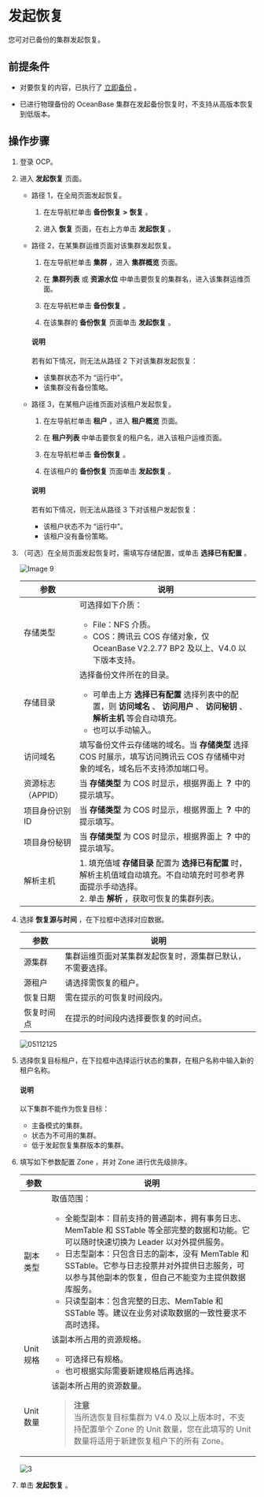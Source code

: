 # 发起恢复

您可对已备份的集群发起恢复。

## 前提条件

* 对要恢复的内容，已执行了 [立即备份](400.backup-now/100.back-up-cluster-now.md) 。

* 已进行物理备份的 OceanBase 集群在发起备份恢复时，不支持从高版本恢复到低版本。

## 操作步骤

1. 登录 OCP。

2. 进入 **发起恢复** 页面。

   * 路径 1，在全局页面发起恢复。

     1. 在左导航栏单击 **备份恢复** **\>** **恢复** 。

     2. 进入 **恢复** 页面，在右上方单击 **发起恢复** 。

   * 路径 2，在某集群运维页面对该集群发起恢复。

     1. 在左导航栏单击 **集群** ，进入 **集群概览** 页面。

     2. 在 **集群列表** 或 **资源水位** 中单击要恢复的集群名，进入该集群运维页面。

     3. 在左导航栏单击 **备份恢复** 。

     4. 在该集群的 **备份恢复** 页面单击 **发起恢复** 。

     <main id="notice" type='explain'>
     <h4>说明</h4>
     <p>若有如下情况，则无法从路径 2 下对该集群发起恢复：<ul><li>该集群状态不为 “运行中”。</li><li>该集群没有备份策略。</li></ul></p>
     </main>

   * 路径 3，在某租户运维页面对该租户发起恢复。

      1. 在左导航栏单击 **租户** ，进入 **租户概览** 页面。

      2. 在 **租户列表** 中单击要恢复的租户名，进入该租户运维页面。

      3. 在左导航栏单击 **备份恢复** 。

      4. 在该租户的 **备份恢复** 页面单击 **发起恢复** 。

     <main id="notice" type='explain'>
     <h4>说明</h4>
     <p>若有如下情况，则无法从路径 3 下对该租户发起恢复：<ul><li>该租户状态不为 “运行中”。</li><li>该租户没有备份策略。</li></ul></p>
     </main>

3. （可选）在全局页面发起恢复时，需填写存储配置，或单击 **选择已有配置** 。

   ![Image 9](https://help-static-aliyun-doc.aliyuncs.com/assets/img/zh-CN/6783524261/p283974.png)

   |     参数  |  说明   |
   |-------|-----|
   | 存储类型  | 可选择如下介质： <ul><li>File：NFS 介质。</li><li> COS：腾讯云 COS 存储对象，仅 OceanBase V2.2.77 BP2 及以上、V4.0 以下版本支持。</li></ul>    |
   | 存储目录  | 选择备份文件所在的目录。 <ul><li>可单击上方 **选择已有配置** 选择列表中的配置，则 **访问域名** 、 **访问用户** 、 **访问秘钥** 、 **解析主机** 等会自动填充。</li><li> 也可以手动输入。 </li></ul>      |
   | 访问域名  | 填写备份文件云存储端的域名。当 **存储类型** 选择 COS 时展示，填写访问腾讯云 COS 存储桶中对象的域名，域名后不支持添加端口号。 |
   | 资源标志（APPID） | 当 **存储类型** 为 COS 时显示，根据界面上 **？** 中的提示填写。   |
   | 项目身份识别 ID   | 当 **存储类型** 为 COS 时显示，根据界面上 **？** 中的提示填写。   |
   | 项目身份秘钥      | 当 **存储类型** 为 COS 时显示，根据界面上 **？** 中的提示填写。   |
   | 解析主机        | 1. 填充值域 **存储目录** 配置为 **选择已有配置** 时，解析主机值域自动填充。不自动填充时可参考界面提示手动选择。 </br>  2. 单击 **解析** ，获取可恢复的集群列表。   |

4. 选择 **恢复源与时间** ，在下拉框中选择对应数据。

   |  参数   |              说明               |
   |-------|-------------------------------|
   | 源集群   | 集群运维页面对某集群发起恢复时，源集群已默认，不需要选择。 |
   | 源租户   | 请选择需恢复的租户。                    |
   | 恢复日期  | 需在提示的可恢复时间段内。                 |
   | 恢复时间点 | 在提示的时间段内选择要恢复的时间点。            |

   ![05112125](https://help-static-aliyun-doc.aliyuncs.com/assets/img/zh-CN/9369970261/p272696.png)

5. 选择恢复目标租户，在下拉框中选择运行状态的集群，在租户名称中输入新的租户名称。

   <main id="notice" type='explain'>
   <h4>说明</h4>
   <p>以下集群不能作为恢复目标：<ul><li>主备模式的集群。</li><li>状态为不可用的集群。</li><li>低于发起恢复集群版本的集群。</li></ul></p>
   </main>

6. 填写如下参数配置 Zone ，并对 Zone 进行优先级排序。

   |   参数    |说明   |
   |---------|---|
   | 副本类型    | 取值范围： <ul><li>全能型副本：目前支持的普通副本，拥有事务日志、MemTable 和 SSTable 等全部完整的数据和功能。它可以随时快速切换为 Leader 以对外提供服务。</li><li> 日志型副本：只包含日志的副本，没有 MemTable 和 SSTable。它参与日志投票并对外提供日志服务，可以参与其他副本的恢复，但自己不能变为主提供数据库服务。   </li><li> 只读型副本：包含完整的日志、MemTable 和 SSTable 等。建议在业务对读取数据的一致性要求不高时选择。 </li></ul>   |
   | Unit 规格 | 该副本所占用的资源规格。 <ul><li>可选择已有规格。</li><li> 也可根据实际需要新建规格后再选择。 </li></ul>  |
   | Unit 数量 | 该副本所占用的资源数量。<blockquote>**注意**</br>当所选恢复目标集群为 V4.0 及以上版本时，不支持配置单个 Zone 的 Unit 数量，您在此填写的 Unit 数量将适用于新建恢复租户下的所有 Zone。</blockquote>|

   ![3](https://obbusiness-private.oss-cn-shanghai.aliyuncs.com/doc/img/ocp/%E6%96%B0%E5%BB%BA%E6%81%A2%E5%A4%8D%E7%A7%9F%E6%88%B72.png)

7. 单击 **发起恢复** 。
